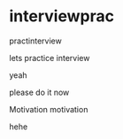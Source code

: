 # interviewprac
practinterview

lets practice interview

yeah


please do it now

Motivation motivation

hehe
